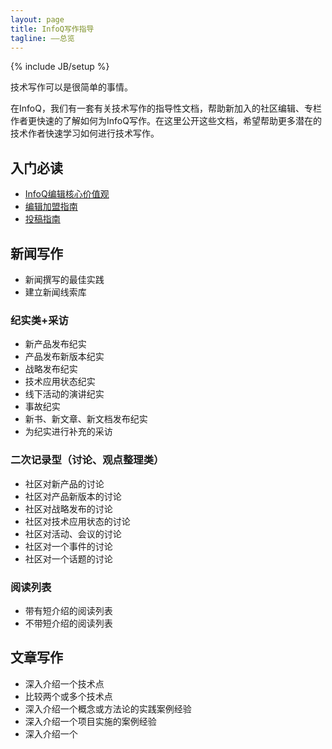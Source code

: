 ```yaml
---
layout: page
title: InfoQ写作指导
tagline: ——总览
---
```

{% include JB/setup %}

技术写作可以是很简单的事情。

在InfoQ，我们有一套有关技术写作的指导性文档，帮助新加入的社区编辑、专栏作者更快速的了解如何为InfoQ写作。在这里公开这些文档，希望帮助更多潜在的技术作者快速学习如何进行技术写作。

## 入门必读

* [InfoQ编辑核心价值观](editor-core-value.html)
* [编辑加盟指南](editor-guidelines.html)
* [投稿指南](article-guidelines.html)

## 新闻写作

* 新闻撰写的最佳实践
* 建立新闻线索库

### 纪实类+采访

* 新产品发布纪实
* 产品发布新版本纪实
* 战略发布纪实
* 技术应用状态纪实
* 线下活动的演讲纪实
* 事故纪实
* 新书、新文章、新文档发布纪实
* 为纪实进行补充的采访

### 二次记录型（讨论、观点整理类）

* 社区对新产品的讨论
* 社区对产品新版本的讨论
* 社区对战略发布的讨论
* 社区对技术应用状态的讨论
* 社区对活动、会议的讨论
* 社区对一个事件的讨论
* 社区对一个话题的讨论

### 阅读列表

* 带有短介绍的阅读列表
* 不带短介绍的阅读列表


## 文章写作



* 深入介绍一个技术点
* 比较两个或多个技术点
* 深入介绍一个概念或方法论的实践案例经验
* 深入介绍一个项目实施的案例经验
* 深入介绍一个